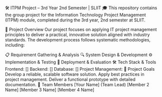 🛠️ ITPM Project – 3rd Year 2nd Semester | SLIIT 🎓
This repository contains the group project for the Information Technology Project Management (ITPM) module, completed during the 3rd year, 2nd semester at SLIIT.

📑 Project Overview
Our project focuses on applying IT project management principles to deliver a practical, innovative solution aligned with industry standards. The development process follows systematic methodologies, including:

📋 Requirement Gathering & Analysis
🔍 System Design & Development
⚙️ Implementation & Testing
🚀 Deployment & Evaluation
🛠️ Tech Stack & Tools
Frontend: []
Backend: []
Database: []
Project Management: 
🚀 Project Goals
Develop a reliable, scalable software solution.
Apply best practices in project management.
Deliver a functional prototype with detailed documentation.
👥 Team Members
[Your Name] (Team Lead)
[Member 2 Name]
[Member 3 Name]
[Member 4 Name]
